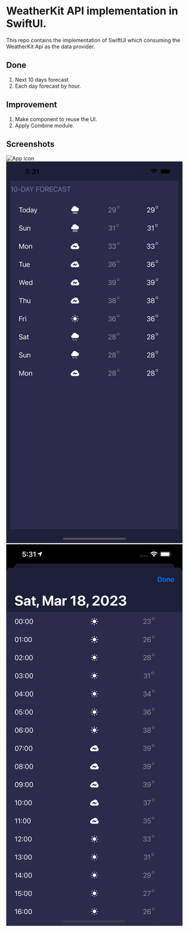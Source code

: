 # WeatherKit API implementation in SwiftUI.

This repo contains the implementation of SwiftUI which consuming the WeatherKit Api as the data provider.

## Done

1. Next 10 days forecast
2. Each day forecast by hour.

## Improvement

1. Make component to reuse the UI.
2. Apply Combine module.

## Screenshots

![App icon](imgs/app.png)
![App icon](imgs/main.png)
![App icon](imgs/sheet.png)
